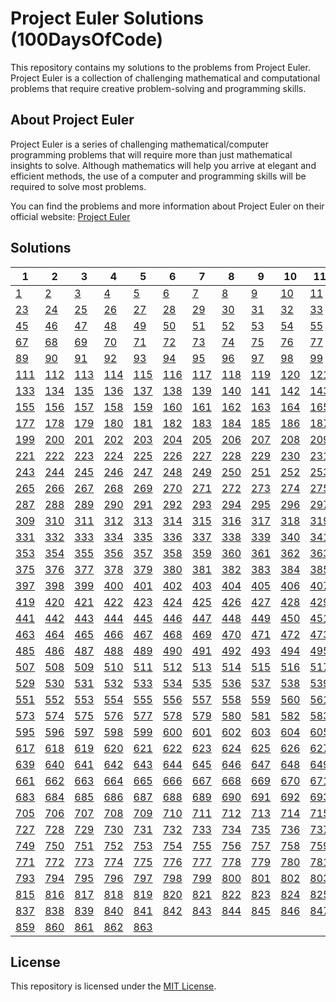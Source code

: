 # Project Euler Solutions (100DaysOfCode)

This repository contains my solutions to the problems from Project Euler. Project Euler is a collection of challenging mathematical and computational problems that require creative problem-solving and programming skills.

## About Project Euler

Project Euler is a series of challenging mathematical/computer programming problems that will require more than just mathematical insights to solve. Although mathematics will help you arrive at elegant and efficient methods, the use of a computer and programming skills will be required to solve most problems.

You can find the problems and more information about Project Euler on their official website: [Project Euler](https://projecteuler.net/)

## Solutions

| 1        | 2        | 3        | 4        | 5        | 6        | 7        | 8        | 9        | 10       | 11       | 12       | 13       | 14       | 15       | 16       | 17       | 18       | 19       | 20       | 21       | 22       |
| -------- | -------- | -------- | -------- | -------- | -------- | -------- | -------- | -------- | -------- | -------- | -------- | -------- | -------- | -------- | -------- | -------- | -------- | -------- | -------- | -------- | -------- |
| [1](.)   | [2](.)   | [3](.)   | [4](.)   | [5](.)   | [6](.)   | [7](.)   | [8](.)   | [9](.)   | [10](.)  | [11](.)  | [12](.)  | [13](.)  | [14](.)  | [15](.)  | [16](.)  | [17](.)  | [18](.)  | [19](.)  | [20](.)  | [21](.)  | [22](.)  |
| [23](.)  | [24](.)  | [25](.)  | [26](.)  | [27](.)  | [28](.)  | [29](.)  | [30](.)  | [31](.)  | [32](.)  | [33](.)  | [34](.)  | [35](.)  | [36](.)  | [37](.)  | [38](.)  | [39](.)  | [40](.)  | [41](.)  | [42](.)  | [43](.)  | [44](.)  |
| [45](.)  | [46](.)  | [47](.)  | [48](.)  | [49](.)  | [50](.)  | [51](.)  | [52](.)  | [53](.)  | [54](.)  | [55](.)  | [56](.)  | [57](.)  | [58](.)  | [59](.)  | [60](.)  | [61](.)  | [62](.)  | [63](.)  | [64](.)  | [65](.)  | [66](.)  |
| [67](.)  | [68](.)  | [69](.)  | [70](.)  | [71](.)  | [72](.)  | [73](.)  | [74](.)  | [75](.)  | [76](.)  | [77](.)  | [78](.)  | [79](.)  | [80](.)  | [81](.)  | [82](.)  | [83](.)  | [84](.)  | [85](.)  | [86](.)  | [87](.)  | [88](.)  |
| [89](.)  | [90](.)  | [91](.)  | [92](.)  | [93](.)  | [94](.)  | [95](.)  | [96](.)  | [97](.)  | [98](.)  | [99](.)  | [100](.) | [101](.) | [102](.) | [103](.) | [104](.) | [105](.) | [106](.) | [107](.) | [108](.) | [109](.) | [110](.) |
| [111](.) | [112](.) | [113](.) | [114](.) | [115](.) | [116](.) | [117](.) | [118](.) | [119](.) | [120](.) | [121](.) | [122](.) | [123](.) | [124](.) | [125](.) | [126](.) | [127](.) | [128](.) | [129](.) | [130](.) | [131](.) | [132](.) |
| [133](.) | [134](.) | [135](.) | [136](.) | [137](.) | [138](.) | [139](.) | [140](.) | [141](.) | [142](.) | [143](.) | [144](.) | [145](.) | [146](.) | [147](.) | [148](.) | [149](.) | [150](.) | [151](.) | [152](.) | [153](.) | [154](.) |
| [155](.) | [156](.) | [157](.) | [158](.) | [159](.) | [160](.) | [161](.) | [162](.) | [163](.) | [164](.) | [165](.) | [166](.) | [167](.) | [168](.) | [169](.) | [170](.) | [171](.) | [172](.) | [173](.) | [174](.) | [175](.) | [176](.) |
| [177](.) | [178](.) | [179](.) | [180](.) | [181](.) | [182](.) | [183](.) | [184](.) | [185](.) | [186](.) | [187](.) | [188](.) | [189](.) | [190](.) | [191](.) | [192](.) | [193](.) | [194](.) | [195](.) | [196](.) | [197](.) | [198](.) |
| [199](.) | [200](.) | [201](.) | [202](.) | [203](.) | [204](.) | [205](.) | [206](.) | [207](.) | [208](.) | [209](.) | [210](.) | [211](.) | [212](.) | [213](.) | [214](.) | [215](.) | [216](.) | [217](.) | [218](.) | [219](.) | [220](.) |
| [221](.) | [222](.) | [223](.) | [224](.) | [225](.) | [226](.) | [227](.) | [228](.) | [229](.) | [230](.) | [231](.) | [232](.) | [233](.) | [234](.) | [235](.) | [236](.) | [237](.) | [238](.) | [239](.) | [240](.) | [241](.) | [242](.) |
| [243](.) | [244](.) | [245](.) | [246](.) | [247](.) | [248](.) | [249](.) | [250](.) | [251](.) | [252](.) | [253](.) | [254](.) | [255](.) | [256](.) | [257](.) | [258](.) | [259](.) | [260](.) | [261](.) | [262](.) | [263](.) | [264](.) |
| [265](.) | [266](.) | [267](.) | [268](.) | [269](.) | [270](.) | [271](.) | [272](.) | [273](.) | [274](.) | [275](.) | [276](.) | [277](.) | [278](.) | [279](.) | [280](.) | [281](.) | [282](.) | [283](.) | [284](.) | [285](.) | [286](.) |
| [287](.) | [288](.) | [289](.) | [290](.) | [291](.) | [292](.) | [293](.) | [294](.) | [295](.) | [296](.) | [297](.) | [298](.) | [299](.) | [300](.) | [301](.) | [302](.) | [303](.) | [304](.) | [305](.) | [306](.) | [307](.) | [308](.) |
| [309](.) | [310](.) | [311](.) | [312](.) | [313](.) | [314](.) | [315](.) | [316](.) | [317](.) | [318](.) | [319](.) | [320](.) | [321](.) | [322](.) | [323](.) | [324](.) | [325](.) | [326](.) | [327](.) | [328](.) | [329](.) | [330](.) |
| [331](.) | [332](.) | [333](.) | [334](.) | [335](.) | [336](.) | [337](.) | [338](.) | [339](.) | [340](.) | [341](.) | [342](.) | [343](.) | [344](.) | [345](.) | [346](.) | [347](.) | [348](.) | [349](.) | [350](.) | [351](.) | [352](.) |
| [353](.) | [354](.) | [355](.) | [356](.) | [357](.) | [358](.) | [359](.) | [360](.) | [361](.) | [362](.) | [363](.) | [364](.) | [365](.) | [366](.) | [367](.) | [368](.) | [369](.) | [370](.) | [371](.) | [372](.) | [373](.) | [374](.) |
| [375](.) | [376](.) | [377](.) | [378](.) | [379](.) | [380](.) | [381](.) | [382](.) | [383](.) | [384](.) | [385](.) | [386](.) | [387](.) | [388](.) | [389](.) | [390](.) | [391](.) | [392](.) | [393](.) | [394](.) | [395](.) | [396](.) |
| [397](.) | [398](.) | [399](.) | [400](.) | [401](.) | [402](.) | [403](.) | [404](.) | [405](.) | [406](.) | [407](.) | [408](.) | [409](.) | [410](.) | [411](.) | [412](.) | [413](.) | [414](.) | [415](.) | [416](.) | [417](.) | [418](.) |
| [419](.) | [420](.) | [421](.) | [422](.) | [423](.) | [424](.) | [425](.) | [426](.) | [427](.) | [428](.) | [429](.) | [430](.) | [431](.) | [432](.) | [433](.) | [434](.) | [435](.) | [436](.) | [437](.) | [438](.) | [439](.) | [440](.) |
| [441](.) | [442](.) | [443](.) | [444](.) | [445](.) | [446](.) | [447](.) | [448](.) | [449](.) | [450](.) | [451](.) | [452](.) | [453](.) | [454](.) | [455](.) | [456](.) | [457](.) | [458](.) | [459](.) | [460](.) | [461](.) | [462](.) |
| [463](.) | [464](.) | [465](.) | [466](.) | [467](.) | [468](.) | [469](.) | [470](.) | [471](.) | [472](.) | [473](.) | [474](.) | [475](.) | [476](.) | [477](.) | [478](.) | [479](.) | [480](.) | [481](.) | [482](.) | [483](.) | [484](.) |
| [485](.) | [486](.) | [487](.) | [488](.) | [489](.) | [490](.) | [491](.) | [492](.) | [493](.) | [494](.) | [495](.) | [496](.) | [497](.) | [498](.) | [499](.) | [500](.) | [501](.) | [502](.) | [503](.) | [504](.) | [505](.) | [506](.) |
| [507](.) | [508](.) | [509](.) | [510](.) | [511](.) | [512](.) | [513](.) | [514](.) | [515](.) | [516](.) | [517](.) | [518](.) | [519](.) | [520](.) | [521](.) | [522](.) | [523](.) | [524](.) | [525](.) | [526](.) | [527](.) | [528](.) |
| [529](.) | [530](.) | [531](.) | [532](.) | [533](.) | [534](.) | [535](.) | [536](.) | [537](.) | [538](.) | [539](.) | [540](.) | [541](.) | [542](.) | [543](.) | [544](.) | [545](.) | [546](.) | [547](.) | [548](.) | [549](.) | [550](.) |
| [551](.) | [552](.) | [553](.) | [554](.) | [555](.) | [556](.) | [557](.) | [558](.) | [559](.) | [560](.) | [561](.) | [562](.) | [563](.) | [564](.) | [565](.) | [566](.) | [567](.) | [568](.) | [569](.) | [570](.) | [571](.) | [572](.) |
| [573](.) | [574](.) | [575](.) | [576](.) | [577](.) | [578](.) | [579](.) | [580](.) | [581](.) | [582](.) | [583](.) | [584](.) | [585](.) | [586](.) | [587](.) | [588](.) | [589](.) | [590](.) | [591](.) | [592](.) | [593](.) | [594](.) |
| [595](.) | [596](.) | [597](.) | [598](.) | [599](.) | [600](.) | [601](.) | [602](.) | [603](.) | [604](.) | [605](.) | [606](.) | [607](.) | [608](.) | [609](.) | [610](.) | [611](.) | [612](.) | [613](.) | [614](.) | [615](.) | [616](.) |
| [617](.) | [618](.) | [619](.) | [620](.) | [621](.) | [622](.) | [623](.) | [624](.) | [625](.) | [626](.) | [627](.) | [628](.) | [629](.) | [630](.) | [631](.) | [632](.) | [633](.) | [634](.) | [635](.) | [636](.) | [637](.) | [638](.) |
| [639](.) | [640](.) | [641](.) | [642](.) | [643](.) | [644](.) | [645](.) | [646](.) | [647](.) | [648](.) | [649](.) | [650](.) | [651](.) | [652](.) | [653](.) | [654](.) | [655](.) | [656](.) | [657](.) | [658](.) | [659](.) | [660](.) |
| [661](.) | [662](.) | [663](.) | [664](.) | [665](.) | [666](.) | [667](.) | [668](.) | [669](.) | [670](.) | [671](.) | [672](.) | [673](.) | [674](.) | [675](.) | [676](.) | [677](.) | [678](.) | [679](.) | [680](.) | [681](.) | [682](.) |
| [683](.) | [684](.) | [685](.) | [686](.) | [687](.) | [688](.) | [689](.) | [690](.) | [691](.) | [692](.) | [693](.) | [694](.) | [695](.) | [696](.) | [697](.) | [698](.) | [699](.) | [700](.) | [701](.) | [702](.) | [703](.) | [704](.) |
| [705](.) | [706](.) | [707](.) | [708](.) | [709](.) | [710](.) | [711](.) | [712](.) | [713](.) | [714](.) | [715](.) | [716](.) | [717](.) | [718](.) | [719](.) | [720](.) | [721](.) | [722](.) | [723](.) | [724](.) | [725](.) | [726](.) |
| [727](.) | [728](.) | [729](.) | [730](.) | [731](.) | [732](.) | [733](.) | [734](.) | [735](.) | [736](.) | [737](.) | [738](.) | [739](.) | [740](.) | [741](.) | [742](.) | [743](.) | [744](.) | [745](.) | [746](.) | [747](.) | [748](.) |
| [749](.) | [750](.) | [751](.) | [752](.) | [753](.) | [754](.) | [755](.) | [756](.) | [757](.) | [758](.) | [759](.) | [760](.) | [761](.) | [762](.) | [763](.) | [764](.) | [765](.) | [766](.) | [767](.) | [768](.) | [769](.) | [770](.) |
| [771](.) | [772](.) | [773](.) | [774](.) | [775](.) | [776](.) | [777](.) | [778](.) | [779](.) | [780](.) | [781](.) | [782](.) | [783](.) | [784](.) | [785](.) | [786](.) | [787](.) | [788](.) | [789](.) | [790](.) | [791](.) | [792](.) |
| [793](.) | [794](.) | [795](.) | [796](.) | [797](.) | [798](.) | [799](.) | [800](.) | [801](.) | [802](.) | [803](.) | [804](.) | [805](.) | [806](.) | [807](.) | [808](.) | [809](.) | [810](.) | [811](.) | [812](.) | [813](.) | [814](.) |
| [815](.) | [816](.) | [817](.) | [818](.) | [819](.) | [820](.) | [821](.) | [822](.) | [823](.) | [824](.) | [825](.) | [826](.) | [827](.) | [828](.) | [829](.) | [830](.) | [831](.) | [832](.) | [833](.) | [834](.) | [835](.) | [836](.) |
| [837](.) | [838](.) | [839](.) | [840](.) | [841](.) | [842](.) | [843](.) | [844](.) | [845](.) | [846](.) | [847](.) | [848](.) | [849](.) | [850](.) | [851](.) | [852](.) | [853](.) | [854](.) | [855](.) | [856](.) | [857](.) | [858](.) |
| [859](.) | [860](.) | [861](.) | [862](.) | [863](.) |

## License

This repository is licensed under the [MIT License](LICENSE).
